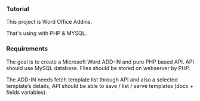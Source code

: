 ### Tutorial

This project is Word Office Addins.

That's using with PHP & MYSQL.

### Requirements

The goal is to create a Microsoft Word ADD-IN and pure PHP based API. API should use MySQL database. Files should be stored on webserver by PHP. 

The ADD-IN needs fetch template list through API and also a selected template’s details, API should be able to save / list / serve templates (docx + fields variables).